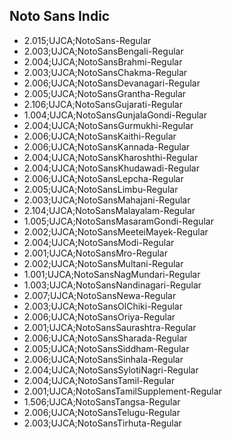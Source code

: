 ## Noto Sans Indic
* 2.015;UJCA;NotoSans-Regular
* 2.003;UJCA;NotoSansBengali-Regular
* 2.004;UJCA;NotoSansBrahmi-Regular
* 2.003;UJCA;NotoSansChakma-Regular
* 2.006;UJCA;NotoSansDevanagari-Regular
* 2.005;UJCA;NotoSansGrantha-Regular
* 2.106;UJCA;NotoSansGujarati-Regular
* 1.004;UJCA;NotoSansGunjalaGondi-Regular
* 2.004;UJCA;NotoSansGurmukhi-Regular
* 2.006;UJCA;NotoSansKaithi-Regular
* 2.006;UJCA;NotoSansKannada-Regular
* 2.004;UJCA;NotoSansKharoshthi-Regular
* 2.004;UJCA;NotoSansKhudawadi-Regular
* 2.006;UJCA;NotoSansLepcha-Regular
* 2.005;UJCA;NotoSansLimbu-Regular
* 2.003;UJCA;NotoSansMahajani-Regular
* 2.104;UJCA;NotoSansMalayalam-Regular
* 1.005;UJCA;NotoSansMasaramGondi-Regular
* 2.002;UJCA;NotoSansMeeteiMayek-Regular
* 2.004;UJCA;NotoSansModi-Regular
* 2.001;UJCA;NotoSansMro-Regular
* 2.002;UJCA;NotoSansMultani-Regular
* 1.001;UJCA;NotoSansNagMundari-Regular
* 1.003;UJCA;NotoSansNandinagari-Regular
* 2.007;UJCA;NotoSansNewa-Regular
* 2.003;UJCA;NotoSansOlChiki-Regular
* 2.006;UJCA;NotoSansOriya-Regular
* 2.001;UJCA;NotoSansSaurashtra-Regular
* 2.006;UJCA;NotoSansSharada-Regular
* 2.005;UJCA;NotoSansSiddham-Regular
* 2.006;UJCA;NotoSansSinhala-Regular
* 2.004;UJCA;NotoSansSylotiNagri-Regular
* 2.004;UJCA;NotoSansTamil-Regular
* 2.001;UJCA;NotoSansTamilSupplement-Regular
* 1.506;UJCA;NotoSansTangsa-Regular
* 2.006;UJCA;NotoSansTelugu-Regular
* 2.003;UJCA;NotoSansTirhuta-Regular

